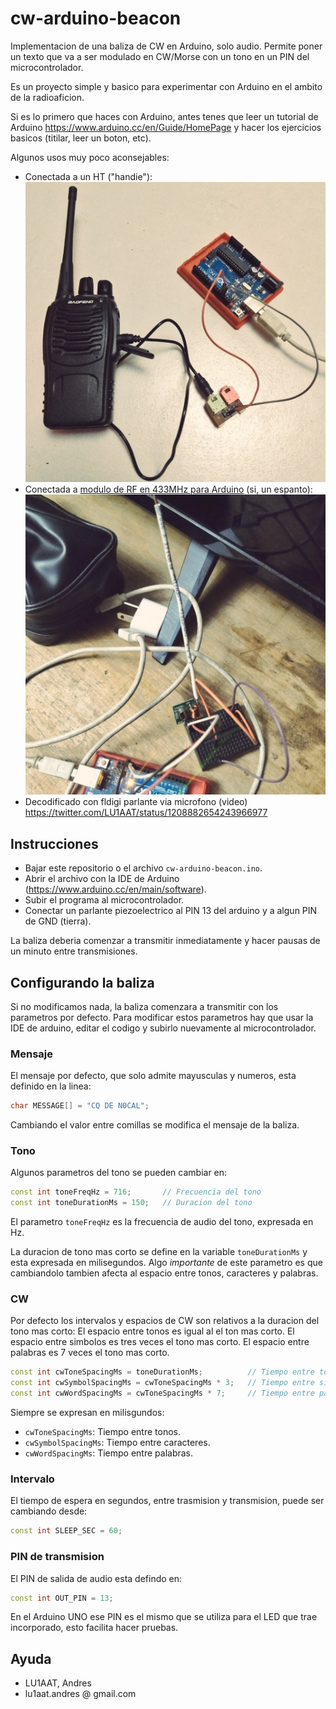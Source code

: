 # cw-arduino-beacon

Implementacion de una baliza de CW en Arduino, solo audio. Permite poner un texto que va a ser modulado en CW/Morse con un tono en un PIN del microcontrolador.

Es un proyecto simple y basico para experimentar con Arduino en el ambito de la radioaficion.

Si es lo primero que haces con Arduino, antes tenes que leer un tutorial de Arduino https://www.arduino.cc/en/Guide/HomePage y hacer los ejercicios basicos (titilar, leer un boton, etc). 

Algunos usos muy poco aconsejables:

* Conectada a un HT ("handie"):
    ![HT Baofeng 888-s directo sacando la baliza en FM](https://github.com/lu1aat/cw-arduino-beacon/raw/master/ht-arduino-baofeng-888s.jpeg)
* Conectada a [modulo de RF en 433MHz para Arduino](https://naylampmechatronics.com/blog/32_comunicacion-inalambrica-con-modulos-de-rf-de.html) (si, un espanto):
    ![Modulo RF 433MHz](https://github.com/lu1aat/cw-arduino-beacon/raw/master/rf433-arduino-module.jpeg)
* Decodificado con fldigi parlante via microfono (video) https://twitter.com/LU1AAT/status/1208882654243966977


## Instrucciones

* Bajar este repositorio o el archivo `cw-arduino-beacon.ino`.
* Abrir el archivo con la IDE de Arduino (https://www.arduino.cc/en/main/software).
* Subir el programa al microcontrolador.
* Conectar un parlante piezoelectrico al PIN 13 del arduino y a algun PIN de GND (tierra).

La baliza deberia comenzar a transmitir inmediatamente y hacer pausas de un minuto entre transmisiones.


## Configurando la baliza

Si no modificamos nada, la baliza comenzara a transmitir con los parametros por defecto. Para modificar estos parametros hay que usar la IDE de arduino, editar el codigo y subirlo nuevamente al microcontrolador.

### Mensaje

El mensaje por defecto, que solo admite mayusculas y numeros, esta definido en la linea:

```c++
char MESSAGE[] = "CQ DE N0CAL";
```

Cambiando el valor entre comillas se modifica el mensaje de la baliza.

### Tono

Algunos parametros del tono se pueden cambiar en:

```c++
const int toneFreqHz = 716;       // Frecuencia del tono
const int toneDurationMs = 150;   // Duracion del tono
```

El parametro `toneFreqHz` es la frecuencia de audio del tono, expresada en Hz.

La duracion de tono mas corto se define en la variable `toneDurationMs` y esta expresada en milisegundos. Algo *importante* de este parametro es que cambiandolo tambien afecta al espacio entre tonos, caracteres y palabras.

### CW

Por defecto los intervalos y espacios de CW son relativos a la duracion del tono mas corto: El espacio entre tonos es igual al el ton mas corto. El espacio entre simbolos es tres veces el tono mas corto. El espacio entre palabras es 7 veces el tono mas corto.

```c++
const int cwToneSpacingMs = toneDurationMs;          // Tiempo entre tonos (en milisengundos)
const int cwSymbolSpacingMs = cwToneSpacingMs * 3;   // Tiempo entre simbolos (en milisengundos)
const int cwWordSpacingMs = cwToneSpacingMs * 7;     // Tiempo entre palabras (en milisengundos)
```

Siempre se expresan en milisgundos:

* `cwToneSpacingMs`: Tiempo entre tonos.
* `cwSymbolSpacingMs`: Tiempo entre caracteres.
* `cwWordSpacingMs`: Tiempo entre palabras.

### Intervalo

El tiempo de espera en segundos, entre trasmision y transmision, puede ser cambiando desde:

```c++
const int SLEEP_SEC = 60;
```

### PIN de transmision

El PIN de salida de audio esta defindo en:

```c++
const int OUT_PIN = 13;
```

En el Arduino UNO ese PIN es el mismo que se utiliza para el LED que trae incorporado, esto facilita hacer pruebas.


## Ayuda

- LU1AAT, Andres
- lu1aat.andres @ gmail.com